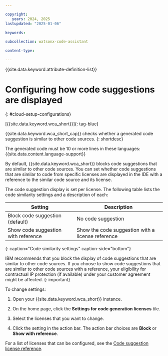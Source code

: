 ```yaml
---

copyright:
   years: 2024, 2025
lastupdated: "2025-01-06"

keywords: 

subcollection: watsonx-code-assistant

content-type:

---
```


{{site.data.keyword.attribute-definition-list}}

# Configuring how code suggestions are displayed
{: #cloud-setup-configurations}

[{{site.data.keyword.wca_short}}]{: tag-blue}

{{site.data.keyword.wca_short_cap}} checks whether a generated code suggestion is similar to other code sources.
{: shortdesc}

The generated code must be 10 or more lines in these languages:
{{site.data.content.language-support}}

By default, {{site.data.keyword.wca_short}} blocks code suggestions that are similar to other code sources. You can set whether code suggestions that are similar to code from specific licenses are  displayed in the IDE with a reference to the similar code source and its license.

The code suggestion display is set per license. The following table lists the code similarity settings and a description of each:

| Setting | Description |
| --- | --- |
| Block code suggestion (default) | No code suggestion |
| Show code suggestion with reference | Show the code suggestion with a license reference |
{: caption="Code similarity settings" caption-side="bottom"}

IBM recommends that you block the display of code suggestions that are similar to other code sources. If you choose to show code suggestions that are similar to other code sources with a reference, your eligibility for contractual IP protection (if available) under your customer agreement might be affected.
{: important}

To change settings:

1. Open your {{site.data.keyword.wca_short}} instance.

1. On the home page, click the **Settings for code generation licenses** tile.

1. Select the licenses that you want to change.

1. Click the setting in the action bar. The action bar choices are **Block** or **Show with reference**. 

For a list of licenses that can be configured, see the [Code suggestion license reference](/docs/watsonx-code-assistant?topic=watsonx-code-assistant-wca-license-reference).
